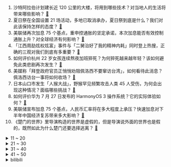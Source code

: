 1. 沙特阿拉伯计划建长近 120 公里的大楼，将用到哪些技术？对当地人的生活将带来哪些影响？ [:link:](https://www.zhihu.com/question/545480673)
2. 夏日祭在全国设置 21 场活动，多地已取消承办，夏日祭到底是什么？我们对此该保持怎样的态度？ [:link:](https://www.zhihu.com/question/545553100)
3. 美联储再次加息 75 个基点，重申控通胀的坚定承诺，本次加息能否有效控制通胀上升？对全球经济有何影响？ [:link:](https://www.zhihu.com/question/545511029)
4. 「江西周劼炫权炫富」事件与「二舅治好了我的精神内耗」同时登上热搜，正确的三观对我们到底有多重要？ [:link:](https://www.zhihu.com/question/545601594)
5. 如何评价杭州 22 岁女孩连续熬夜加班猝死？为何猝死越来越年轻？该如何避免此类悲剧再次发生？ [:link:](https://www.zhihu.com/question/545658834)
6. 美媒称「拜登政府官员正悄悄劝阻佩洛西不要窜访台湾」，如何看待此消息？佩洛西访台一事将如何收场？ [:link:](https://www.zhihu.com/question/545429833)
7. 日本山口市发生「人猴大战」，野猴罕见频繁攻击人类  45 人受伤，为何会出现这种情况？面临哪些挑战？ [:link:](https://www.zhihu.com/question/545657254)
8. 如何评价华为 7 月 27 日发布的 HarmonyOS 3 操作系统？它的实际体验如何？ [:link:](https://www.zhihu.com/question/545554079)
9. 美联储宣布加息 75 个基点，人民币汇率将在多大程度上承压？快速加息对下半年中国经济复苏带来多大影响？ [:link:](https://www.zhihu.com/question/545684704)
10. 《楚门的世界》里导演构造的世界是虚假的，但是导演说外面的世界也是假的，既然如此为什么楚门还要选择逃离？ [:link:](https://www.zhihu.com/question/538913297)
<details>
<summary>11 ~ 20</summary>

11. 江西省纪委监委介入调查「周劼事件」，后续进展会如何？这一事件反映了哪些问题？ [:link:](https://www.zhihu.com/question/545692191)
12. 沈洪兵任中国疾控中心主任，高福因年龄原因不再担任，还有哪些信息值得关注？ [:link:](https://www.zhihu.com/question/545449567)
13. 中国佛教协会强调「狠抓教风建设，推进全面从严治教」，具有哪些积极意义？ [:link:](https://www.zhihu.com/question/545631020)
14. 2022 LPL 夏季赛 WE 1:2 不敌 LGD 开赛十一连败，如何评价这场比赛？ [:link:](https://www.zhihu.com/question/545597684)
15. 古茗奶茶被曝喝出壁虎，实际情况如何？为何奶茶店频现食品安全问题？ [:link:](https://www.zhihu.com/question/545608271)
16. 周劼回应朋友圈炫富，父亲并非副局长，言论有夸大，事后十分后悔，有哪些值得关注的信息？ [:link:](https://www.zhihu.com/question/545440639)
17. 父母走后，兄弟姐妹就散了，基本不来往了是真的吗？ [:link:](https://www.zhihu.com/question/452496602)
18. 男子出轨 14 年赠情人 379 万，妻子起诉返还，法院判全退，如何从法律角度解读此判决？ [:link:](https://www.zhihu.com/question/545269440)
19. 在美国通胀创 40 余年新高背景下，美联储为何没有升级加息行动？对美联储未来加息路径有何预期？ [:link:](https://www.zhihu.com/question/545685149)
20. 江西省纪委监委驻省交通运输厅纪检监察组介入调查「周劼事件」，事件后续会如何发展？ [:link:](https://www.zhihu.com/question/545652442)
</details>
<details>
<summary>21 ~ 30</summary>

21. 如何客观地评价《原神》？ [:link:](https://www.zhihu.com/question/464579154)
22. 如何看待脉脉 CEO 称「35 岁职场危机是个伪命题」？当代职场人的年龄焦虑真的只是自我焦虑吗？ [:link:](https://www.zhihu.com/question/545398663)
23. 如何评价7月27日kpl AG超玩会1-4负于KSG输掉卡位赛？ [:link:](https://www.zhihu.com/question/545632891)
24. 俄罗斯将在 2024 年退出国际空间站计划并开始建设自己的空间站，这释放了哪些信号？ [:link:](https://www.zhihu.com/question/545512881)
25. 日常生活代步，电动车与燃油车相比有哪些优势？ [:link:](https://www.zhihu.com/question/544976784)
26. 怎样的装修能不过时？ [:link:](https://www.zhihu.com/question/543987153)
27. vivo 发布首个可持续发展报告，这份报告对创业者和员工有哪些借鉴意义？ [:link:](https://www.zhihu.com/question/545437856)
28. 如何看待菜鸟因其物流全链路减碳方案与成果，受邀参加「全球贸易与气候变化研讨会」？有哪些信息值得关注？ [:link:](https://www.zhihu.com/question/545591145)
29. 如何看待重庆男子一胎得女后发朋友圈称「晦气」，本人回应只是牢骚话？当地公安机关已进行训诫，后续将如何？ [:link:](https://www.zhihu.com/question/545562138)
30. 《水浒传》中，杨志恶了高太尉，梁中书为什么还敢收他做提辖？ [:link:](https://www.zhihu.com/question/545023034)
</details>
<details>
<summary>31 ~ 40</summary>

31. 公考面试不报班怎么准备？ [:link:](https://www.zhihu.com/question/528420716)
32. 如何评价《沉香如屑》对仙侠精神的体现？ [:link:](https://www.zhihu.com/question/545260703)
33. 空气炸锅怎么用？ [:link:](https://www.zhihu.com/question/51866486)
34. 如何练就看到一道数学题，不管多难都有思路，并且能在短时间的思考后迅速把它解出来的能力？ [:link:](https://www.zhihu.com/question/503223536)
35. 「排雷英雄」杜富国康复出院，走向新的工作岗位。英雄归来，你有什么想对他说的？ [:link:](https://www.zhihu.com/question/545220332)
36. 影视编剧谈《回村三天，二舅治好了我的精神内耗》刷屏，称「反映出当下文艺创作空乏悬浮」，如何看待其观点？ [:link:](https://www.zhihu.com/question/545561412)
37. 申请留学过程中，GPA 的重要性有多大？ [:link:](https://www.zhihu.com/question/19932296)
38. 如果禁止游戏盈利，游戏行业会不会直接消失死掉？然后其他娱乐行业蓬勃发展？ [:link:](https://www.zhihu.com/question/545376408)
39. 考研政治如何考到80分？ [:link:](https://www.zhihu.com/question/379819303)
40. 国家统计局公布 2022 年 1-6 月份全国规模以上工业企业利润增长 1.0%，哪些信息值得关注？ [:link:](https://www.zhihu.com/question/545533527)
</details>
<details>
<summary>41 ~ 50</summary>

41. Z15(AC352)型「吉祥鸟」直升机顺利取得适航证，你觉得它未来的潜力在哪里？ [:link:](https://www.zhihu.com/question/545341961)
42. 7 月 27 日菲律宾发生 7.0 级地震，震源深度10千米，目前当地情况如何？ [:link:](https://www.zhihu.com/question/545516953)
43. 由于南京夏日祭的影响之后，全国各地超 60 个漫展宣布取消或延期，是否存在矫枉过正？ [:link:](https://www.zhihu.com/question/545491406)
44. 如何评价华为 7 月 27 日发布新款鸿蒙电视华为智慧屏 S86 Pro 及新款智慧屏 S 系列？ [:link:](https://www.zhihu.com/question/545533875)
45. 每天晚上睡前喝一瓶易拉罐啤酒会发胖吗？ [:link:](https://www.zhihu.com/question/532201468)
46. 广汽集团董事长称「 在为宁德时代打工」，宁德时代称「自己在稍有盈利的边缘挣扎」，钱到底被谁赚了？ [:link:](https://www.zhihu.com/question/545524370)
47. 为什么上海地铁英文提示词中把「路」译为「Road」而南京地铁是「Lu」？ [:link:](https://www.zhihu.com/question/545255479)
48. 95 后女生因染粉红色头发被网暴，当事人称生活受到严重影响，准备起诉网暴者，如何看待此事？ [:link:](https://www.zhihu.com/question/545531331)
49. 杀牛的时候牛流眼泪，它是真的感到了悲伤，还是因为自然选择？ [:link:](https://www.zhihu.com/question/310225388)
50. 如何看待北大教授称「 能找到工作就没必要考研」？具体情况如何？你认为找工作经验重要还是学历重要？ [:link:](https://www.zhihu.com/question/545528473)
</details><details>
<summary>bilibili</summary>

1. 回村三天，二舅治好了我的精神内耗 [:link:](//www.bilibili.com/video/BV1MN4y177PB)
2. 东 汉 变 种 人 [:link:](//www.bilibili.com/video/BV1ZB4y1Y7Hm)
3. 为什么我要花100块，复刻5毛钱的玩意儿？？ [:link:](//www.bilibili.com/video/BV1CG411H795)
4. “那是因为二舅活得好，不是因为我写得好” [:link:](//www.bilibili.com/video/BV1dr4y1L7cN)
5. 刑啊，给我耍把戏是吧？ [:link:](//www.bilibili.com/video/BV1UY4y1A7wt)
6. 毕竟我是听印度儿歌长大的 [:link:](//www.bilibili.com/video/BV1ZB4y187Kp)
7. 一直在模仿，从未被超越 [:link:](//www.bilibili.com/video/BV1ye4y197Q4)
8. 《你的背景太假了》 [:link:](//www.bilibili.com/video/BV1BW4y127s3)
9. 树叶和白姨正式官宣！并且直播连麦甜蜜互动！祝福叶哥！ [:link:](//www.bilibili.com/video/BV1fg411y7ba)
10. 西 北 男 人 的 全 新 变 身（2） [:link:](//www.bilibili.com/video/BV1se4y1Q72n)
<details>
<summary>11 ~ 20</summary>

11. 这可能是全世界伙食最好的监狱了！UP为了美食竟然进了监狱 [:link:](//www.bilibili.com/video/BV1oN4y1j7ZE)
12. 【warma/怒九】让我们快乐地搬家吧！ [:link:](//www.bilibili.com/video/BV1LN4y17785)
13. 【时代少年团】《绝配》MV [:link:](//www.bilibili.com/video/BV1ja411U7Ua)
14. 《原神》小剧场——「璃月雅集」第五期 [:link:](//www.bilibili.com/video/BV1oB4y1k7zw)
15. 【杭州现巨型彩虹】雷电与彩虹同框 [:link:](//www.bilibili.com/video/BV1UW4y127Mh)
16. 为什么中国人敢对神说“不”？ [:link:](//www.bilibili.com/video/BV1vV4y177Sf)
17. 第一次坐上公益慢火车，原来中国速度的背后，是中国温度！ [:link:](//www.bilibili.com/video/BV1hd4y1S7ij)
18. 学做豪华《双层汉堡盖饭》！ [:link:](//www.bilibili.com/video/BV1AB4y1b7Qo)
19. 我和我的冤种兄弟之车辆没油！ [:link:](//www.bilibili.com/video/BV1rG411H7hh)
20. 【原神】⚡️一 切 为 了 至 冬⚡️ [:link:](//www.bilibili.com/video/BV1Mr4y1L7SD)
</details>
<details>
<summary>21 ~ 30</summary>

21. 《 奇 怪 的 沙 雕 增 加 了 》 [:link:](//www.bilibili.com/video/BV1CY4y1j71u)
22. 实拍立体机动装置！燃烧的经费！燃烧的梦想！ [:link:](//www.bilibili.com/video/BV1ct4y1L7en)
23. 非洲小美国是哪里？【奇葩小国38】 [:link:](//www.bilibili.com/video/BV1w94y1D7W8)
24. 漠叔与火箭小镇村民达到共嬴，相处很融洽 [:link:](//www.bilibili.com/video/BV1tY4y1j7tn)
25. 《您的外卖员正在吃您的外卖》 [:link:](//www.bilibili.com/video/BV1oa411K7MG)
26. 【 错过的烟火 | 官方MV 】周杰伦 荒漠抒情摇滚曲风  错过你寂寞一路狂飙 [:link:](//www.bilibili.com/video/BV1vB4y1k7AK)
27. “ 冰  块  刺  客 3.0 ” [:link:](//www.bilibili.com/video/BV1qe4y1Q7zE)
28. 关于山城小栗旬向我表白这件事...... [:link:](//www.bilibili.com/video/BV1xG4y1i7GS)
29. 兔 子 警 官 走 入 现 实 [:link:](//www.bilibili.com/video/BV1fF411P7ed)
30. 孤独的动物园，80多岁老人坚守30多年只为这些动物有饭吃 [:link:](//www.bilibili.com/video/BV1Ka411T7Fg)
</details>
<details>
<summary>31 ~ 40</summary>

31. 食 材 高 端，但 是 阴 间！ [:link:](//www.bilibili.com/video/BV1xe4y1Q7hW)
32. 带老板娘开房车越野！有多快乐？ [:link:](//www.bilibili.com/video/BV1EW4y1y71v)
33. 一辈子忘不掉的MC短片 [:link:](//www.bilibili.com/video/BV11r4y1L7Vc)
34. 这个游戏讨论的还是太过于超前了 [:link:](//www.bilibili.com/video/BV1dg411y7mN)
35. 玩梗？抖机灵？别再让“地狱笑话”侵蚀你的善良！ [:link:](//www.bilibili.com/video/BV1Mg411f7H5)
36. 《芳心纵火犯擒拿法》 [:link:](//www.bilibili.com/video/BV1zr4y1L738)
37. 小猫咪冲到门口接麻麻回家：如果是见你，我一定用跑的 [:link:](//www.bilibili.com/video/BV1KV4y1E7pv)
38. 反方向的钟 [:link:](//www.bilibili.com/video/BV1rr4y1L76Q)
39. 今 天 爸 妈 不 在 家♪(*^^)o∀*∀o(^^*)♪ [:link:](//www.bilibili.com/video/BV1SW4y1275H)
40. 蒸了几十次后，我悟了！！！！ [:link:](//www.bilibili.com/video/BV1cg41117Sb)
</details>
<details>
<summary>41 ~ 50</summary>

41. 你一句春不晚，我便热死在了真江南 [:link:](//www.bilibili.com/video/BV1eT411E7Cj)
42. 姐妹们，听说这个箱子申请出战~ [:link:](//www.bilibili.com/video/BV1nU4y1q7ku)
43. 哇！有VIP爆率真的很高！！！ [:link:](//www.bilibili.com/video/BV1XG4y1i7w2)
44. 交错之地 | 永劫无间全新地图【火罗国】预告CG [:link:](//www.bilibili.com/video/BV1Dg411Z7KZ)
45. 725 郑州暴雨 末世美学 [:link:](//www.bilibili.com/video/BV12a411U7jW)
46. 作业，但是看了让人满头问号 [:link:](//www.bilibili.com/video/BV19W4y117BE)
47. 当你需要想方设法进入「地下世界」!!？ [:link:](//www.bilibili.com/video/BV1mB4y1k766)
48. 303s 记忆中你青蒜的脸 [:link:](//www.bilibili.com/video/BV1Wt4y1L73P)
49. 《用螺蛳粉在嘴里编花绳》炫耀一下毫无卵用的小技能.mp4 [:link:](//www.bilibili.com/video/BV1c94y1D7fj)
50. 最 伟 大 的 炮 击 ！【C4快乐阴人流#31】 [:link:](//www.bilibili.com/video/BV1ga411T7V9)
</details>
<details>
<summary>51 ~ 60</summary>

51. 万万没想到，我竟然成了那个幸运儿！ [:link:](//www.bilibili.com/video/BV1gS4y1t7ZP)
52. 不要碰这款马里奥游戏，玩过的都自闭了！ [:link:](//www.bilibili.com/video/BV1bY4y1j7RA)
53. 尽快疏散！日本樱岛火山再度喷发 警戒级别升至最高！ [:link:](//www.bilibili.com/video/BV1yY4y1j7PF)
54. 【 我真是服了你这个老六 】 [:link:](//www.bilibili.com/video/BV1CG411n7JQ)
55. cure for me ｜谁点的，来看我拍琴 [:link:](//www.bilibili.com/video/BV1uU4y1q7jn)
56. 互联网的美妙之处 [:link:](//www.bilibili.com/video/BV1nG4y1i768)
57. 【NIJISANJIEN】异能学科Iluna-Let’s Get It Started- [:link:](//www.bilibili.com/video/BV1M94y1X7rt)
58. 入侵物种，但能吃 [:link:](//www.bilibili.com/video/BV1PF411N7vN)
59. 【自制】我做了一把 模 块 化 机 械 键 盘 !【软核】 [:link:](//www.bilibili.com/video/BV19V4y1J7Hx)
60. 我话讲完，谁赞成？谁反对？周朝先的霸气人生，解说经典政治黑帮片《黑金》 [:link:](//www.bilibili.com/video/BV1pS4y1t7Xn)
</details>
<details>
<summary>61 ~ 70</summary>

61. 在古代这叫发配 [:link:](//www.bilibili.com/video/BV13B4y1h7nK)
62. 杭州酒家   厨子探店¥186 [:link:](//www.bilibili.com/video/BV1Lt4y1L72W)
63. 妈 不 吹 空 调 [:link:](//www.bilibili.com/video/BV1mW4y127tc)
64. 【散人】与心海的斗智斗勇！坑爹i wanna欢乐大战 [:link:](//www.bilibili.com/video/BV17B4y1h7uN)
65. 我没惹你们任何人是什么梗【梗指南】 [:link:](//www.bilibili.com/video/BV1zr4y177Ws)
66. 这是什么爽文剧本！！！ [:link:](//www.bilibili.com/video/BV1KS4y1t7Nu)
67. 千古完人阳明公，与他的心学，到底能带给我们什么 [:link:](//www.bilibili.com/video/BV1uF411N74G)
68. 【对抗诱惑!】如何训练大脑提升专注力! [:link:](//www.bilibili.com/video/BV1RF411P7bs)
69. emoji看完真的会栓Q [:link:](//www.bilibili.com/video/BV1yF411K7cE)
70. 当我第一次打开MC [:link:](//www.bilibili.com/video/BV16t4y157gM)
</details>
<details>
<summary>71 ~ 80</summary>

71. 一定要和喜欢的人坐双层火车去大理！！！ [:link:](//www.bilibili.com/video/BV13a411u7eK)
72. 【原神】如果提瓦特也有国家地理摄影大赛？一名原摄玩家的周年回顾分享 [:link:](//www.bilibili.com/video/BV1AF411N7Zv)
73. 当你在MC里玩求生之路？？！ [:link:](//www.bilibili.com/video/BV1XF411P7nw)
74. 出差男子深夜回家，竟然做出这种事 [:link:](//www.bilibili.com/video/BV1494y1D7Dd)
75. 手机灌液氮？零下196℃当场炸裂！让SOC体验原地感冒【科技达】 [:link:](//www.bilibili.com/video/BV1YG4y1i7J2)
76. 可能每个人爱狗的方式不同吧…… [:link:](//www.bilibili.com/video/BV1hB4y1h7Fp)
77. 6W块的别墅窗户，最后一块落地窗终于装上了 [:link:](//www.bilibili.com/video/BV16W4y127Ly)
78. 【原神沙画】耗时60天，我用沙子做动画，重现万叶封神时刻。 [:link:](//www.bilibili.com/video/BV1kd4y1S7J6)
79. 给跑进院子的凶猫吃了第一条鱼之后。。。 [:link:](//www.bilibili.com/video/BV1YT411E73N)
80. 对不起，我被一个11岁的小学生给帅住了!林子烨 [:link:](//www.bilibili.com/video/BV1ZN4y1j77W)
</details>
<details>
<summary>81 ~ 90</summary>

81. 老厨师陈宗明探店（查作业），济南【诚源鲁菜】。 [:link:](//www.bilibili.com/video/BV19W4y117F4)
82. 你真以为我是一个人？ [:link:](//www.bilibili.com/video/BV14B4y187Cz)
83. 【赛马娘另类MMD】第一人称 体验帝皇的速度！ [:link:](//www.bilibili.com/video/BV1ed4y1S7oa)
84. 别 惹 晒！【TheShy的奇妙冒险02】 [:link:](//www.bilibili.com/video/BV1Xg411Z7hw)
85. 康熙让人喂太监喝油，结果拉出48颗大珍珠，这下惨了！电视剧 [:link:](//www.bilibili.com/video/BV1AS4y1t7UA)
86. ⚡我 刚 提 的 新 车⚡ [:link:](//www.bilibili.com/video/BV1Gr4y1L7wu)
87. 间谍过家家之阿尼亚我不要学习 [:link:](//www.bilibili.com/video/BV1kg411y7fj)
88. 小伙服了下老爷爷过马路，没想到觉醒超能力，一口气看完《诸神的黄昏》1-2季 [:link:](//www.bilibili.com/video/BV1sN4y177BM)
89. 拜托，别把消费者当傻子！！ [:link:](//www.bilibili.com/video/BV1fg411Z7Fz)
90. 【Zc】“联名兔兔雪糕”全口味平民攻略！ 光明 熊小白X明日方舟 罗德岛假日联名雪糕礼盒开箱|魔法Zc目录 [:link:](//www.bilibili.com/video/BV1pV4y1E77U)
</details>
<details>
<summary>91 ~ 100</summary>

91. 【荒野大镖客2】我的亚瑟比任何人都需要救赎 （限时回归） [:link:](//www.bilibili.com/video/BV1Sg411y7F6)
92. 暴躁美食系列之《2元土豆顶配版》教程在视频最后 想做的记得截屏收藏 [:link:](//www.bilibili.com/video/BV1SV4y177p8)
93. 头发天生自带颜色 是什么感觉 [:link:](//www.bilibili.com/video/BV1Xa411K79B)
94. 别人想让我唱的vs我真正想唱的 [:link:](//www.bilibili.com/video/BV1eG411H7xj)
95. 一时间不知道是它聪明还是我傻 [:link:](//www.bilibili.com/video/BV1sW4y127kD)
96. 20分钟在家做出冰淇淋天花板，真就有手就行！ [:link:](//www.bilibili.com/video/BV1ca411T74w)
97. 猫：耐心等一只鸭长大 [:link:](//www.bilibili.com/video/BV1EG4y1i7zs)
98. 成语接龙吗？我先来：为所欲为... [:link:](//www.bilibili.com/video/BV1VV4y1J7Lp)
99. 《小陈总之胯骨轴子有点疼》 [:link:](//www.bilibili.com/video/BV1pr4y1L7PF)
100. 我的狗真的会叫，它只是怕扰民… [:link:](//www.bilibili.com/video/BV1ot4y1578M)
</details></details>